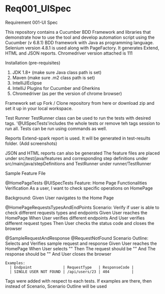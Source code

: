 # Req001_UISpec
Requirement 001-UI Spec

This repository contains a Cucumber BDD Framework and libraries that demonstrate how to use the tool and develop automation script using the Cucumber (v 6.8.1) BDD framework with Java as programming language. Selenium version 4.8.1 is used along with PageFactory. 
It generates Extend, HTML and JSON reports. Chromedriver version attached is 111

Installation (pre-requisites)

1. JDK 1.8+ (make sure Java class path is set)
2. Maven (make sure .m2 class path is set)
3. IntelliJ/Eclipse
4. IntelliJ Plugins for Cucumber and Gherkins
5. Chromedriver (as per the version of chrome browser)

Framework set up
Fork / Clone repository from here or download zip and set it up in your local workspace.

Test Runner
TestRunner class can be used to run the tests with desired tags. '@UISpecTests'includes the whole tests or remove teh tags session to run all. Tests can be run using commands as well. 

Reports
Extend-spark report is used. It will be generated in test-results folder. 
(Add screenshots)

JSON and HTML reports can also be generated
The feature files are placed under src/test/java/features and corresponding step definitions under src/main/java/stepDefinitions
and TestRunner under runner/TestRunner


Sample Feature File

@HomePageTests @UISpecTests
Feature: Home Page Functionalities Verification
  As a user, I want to check specific operations on HomePage

  Background:
    Given User navigates to the Home Page

  @HomePageRequestsTypesAndEndPoints
  Scenario: Verify if user is able to check different requests types and endpoints
    Given User reaches the HomePage
    When User verifies different endpoints
    And User verifies different request types
    Then User checks the status code and closes the browser

  @SampleRequestAndResponse @RequestNotFound
  Scenario Outline: Selects and Verifies sample request and response
    Given User reaches the HomePage
    When User selects "<Endpoint>"
    Then The request should be "<RequestType>"
    And The response should be "<ResponseCode>"
    And User closes the browser

    Examples:
      | Endpoint              | RequestType   | ResponseCode |
      | SINGLE USER NOT FOUND | /api/users/23 | 404          |

Tags were added with respect to each tests.
If examples are there, then instead of Scenario, Scenario Outline will be used 